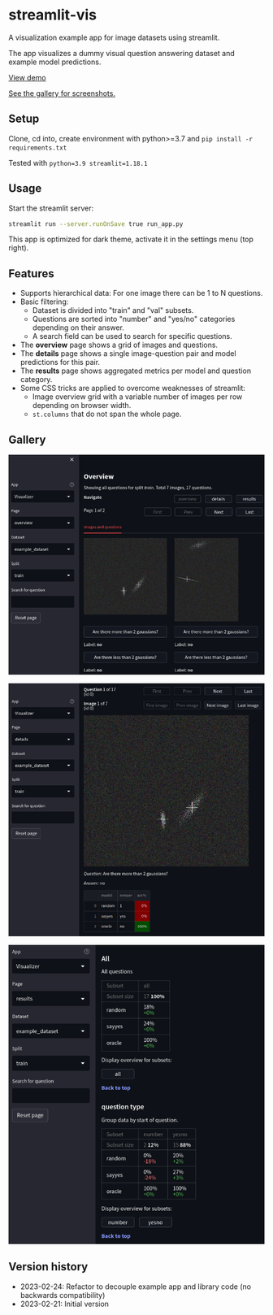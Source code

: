 # streamlit-vis

A visualization example app for image datasets using streamlit.

The app visualizes a dummy visual question answering dataset and example model predictions.

[View demo](https://gingsi-streamlit-vis-run-app-u0qg70.streamlit.app/)

[See the gallery for screenshots.](#gallery)

## Setup

Clone, cd into, create environment with python>=3.7 and `pip install -r requirements.txt`

Tested with `python=3.9 streamlit=1.18.1`

## Usage

Start the streamlit server:

~~~bash
streamlit run --server.runOnSave true run_app.py
~~~

This app is optimized for dark theme, activate it in the settings menu (top right).

## Features

- Supports hierarchical data: For one image there can be 1 to N questions.
- Basic filtering:
    - Dataset is divided into "train" and "val" subsets.
    - Questions are sorted into "number" and "yes/no" categories depending on their answer.
    - A search field can be used to search for specific questions.
- The **overview** page shows a grid of images and questions.
- The **details** page shows a single image-question pair and model predictions for this pair.
- The **results** page shows aggregated metrics per model and question category.
- Some CSS tricks are applied to overcome weaknesses of streamlit:
    - Image overview grid with a variable number of images per row depending on browser width.
    - `st.columns` that do not span the whole page.

## Gallery

![Overview](docs/_static/overview.png "Overview")

![Details](docs/_static/details.png "Details")

![Results](docs/_static/results.png "Results")

## Version history

- 2023-02-24: Refactor to decouple example app and library code (no backwards compatibility)
- 2023-02-21: Initial version